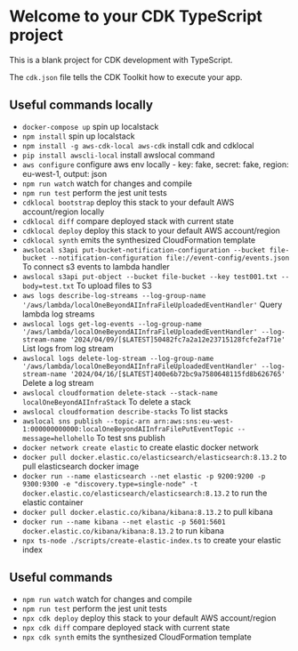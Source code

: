 # Welcome to your CDK TypeScript project

This is a blank project for CDK development with TypeScript.

The `cdk.json` file tells the CDK Toolkit how to execute your app.

## Useful commands locally

* `docker-compose up`    spin up localstack
* `npm install`    spin up localstack
* `npm install -g aws-cdk-local aws-cdk`    install cdk and cdklocal
* `pip install awscli-local`    install awslocal command
* `aws configure`    configure aws env locally - key: fake, secret: fake, region: eu-west-1, output: json
* `npm run watch`    watch for changes and compile
* `npm run test`     perform the jest unit tests
* `cdklocal bootstrap`  deploy this stack to your default AWS account/region locally
* `cdklocal diff`    compare deployed stack with current state
* `cdklocal deploy`  deploy this stack to your default AWS account/region
* `cdklocal synth`   emits the synthesized CloudFormation template
* `awslocal s3api put-bucket-notification-configuration --bucket file-bucket --notification-configuration file://event-config/events.json`    To connect s3 events to lambda handler
* `awslocal s3api put-object --bucket file-bucket --key test001.txt --body=test.txt`    To upload files to S3
* `aws logs describe-log-streams --log-group-name '/aws/lambda/localOneBeyondAIInfraFileUploadedEventHandler'`    Query lambda log streams
* `awslocal logs get-log-events --log-group-name '/aws/lambda/localOneBeyondAIInfraFileUploadedEventHandler' --log-stream-name '2024/04/09/[$LATEST]50482fc7a2a12e23715128fcfe2af71e'`    List logs from log stream
* `awslocal logs delete-log-stream --log-group-name '/aws/lambda/localOneBeyondAIInfraFileUploadedEventHandler' --log-stream-name '2024/04/16/[$LATEST]400e6b72bc9a7580648115fd8b626765'`    Delete a log stream
* `awslocal cloudformation delete-stack --stack-name localOneBeyondAIInfraStack` To delete a stack
* `awslocal cloudformation describe-stacks` To list stacks
* `awslocal sns publish --topic-arn arn:aws:sns:eu-west-1:000000000000:localOneBeyondAIInfraFilePutEventTopic --message=hellohello` To test sns publish
* `docker network create elastic` to create elastic docker network
* `docker pull docker.elastic.co/elasticsearch/elasticsearch:8.13.2` to pull elasticsearch docker image
* `docker run --name elasticsearch --net elastic -p 9200:9200 -p 9300:9300 -e "discovery.type=single-node" -t docker.elastic.co/elasticsearch/elasticsearch:8.13.2` to run the elastic container
* `docker pull docker.elastic.co/kibana/kibana:8.13.2` to pull kibana
* `docker run --name kibana --net elastic -p 5601:5601 docker.elastic.co/kibana/kibana:8.13.2` to run kibana
* `npx ts-node ./scripts/create-elastic-index.ts` to create your elastic index

## Useful commands
* `npm run watch`   watch for changes and compile
* `npm run test`    perform the jest unit tests
* `npx cdk deploy`  deploy this stack to your default AWS account/region
* `npx cdk diff`    compare deployed stack with current state
* `npx cdk synth`   emits the synthesized CloudFormation template

